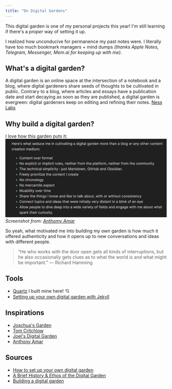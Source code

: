 ```yaml
---
title: "On Digital Gardens"
---
```


This digital garden is one of my personal projects this year! I'm still learning if there's a *proper* way of setting it up.

I realized how unconducive for permanence my past notes were. I literally have too much bookmark managers + mind dumps *(thanks Apple Notes, Telegram, Messenger, Mem.ai for keeping up with me)*.

## What's a digital garden?
A digital garden is an online space at the intersection of a notebook and a blog, where digital gardeners share seeds of thoughts to be cultivated in public. Contrary to a blog, where articles and essays have a publication date and start decaying as soon as they are published, a digital garden is evergreen: digital gardeners keep on editing and refining their notes. [Ness Labs](https://nesslabs.com/digital-garden-set-up)

## Why build a digital garden?
I love how this garden puts it:
![](photos/amar-garden.png)
*Screenshot from: [Anthomy Amar](https://garden.anthonyamar.fr/Welcome+in+my+mind+%F0%9F%A7%A0)*

So yeah, what motivated me into building my own garden is how much it offered authenticity and how it opens up to new conversations and ideas with different people.

> “He who works with the door open gets all kinds of interruptions, but he also occasionally gets clues as to what the world is and what might be important.” — Richard Hamming

## Tools
- [Quartz](https://quartz.jzhao.xyz/) I built mine here! 💘
- [Setting up your own digital garden with Jekyll](https://maximevaillancourt.com/blog/setting-up-your-own-digital-garden-with-jekyll)

## Inspirations
- [Joschua's Garden](https://joschuasgarden.com/)
- [Tom Critchlow](http://tomcritchlow.com/)
- [Joel's Digital Garden](https://joelhooks.com/)
- [Anthony Amar](https://garden.anthonyamar.fr/Welcome+in+my+mind+%F0%9F%A7%A0)


## Sources
- [How to set up your own digital garden](https://nesslabs.com/digital-garden-set-up)
- [A Brief History & Ethos of the Digital Garden](https://maggieappleton.com/garden-history)
- [Building a digital garden](https://tomcritchlow.com/2019/02/17/building-digital-garden/)